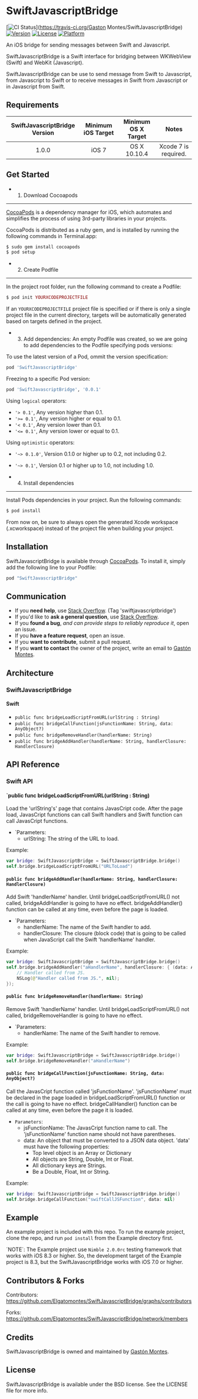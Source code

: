 SwiftJavascriptBridge
=====================

[![CI Status](http://img.shields.io/travis/Gaston%20Montes/SwiftJavascriptBridge.svg?style=flat)](https://travis-ci.org/Gaston Montes/SwiftJavascriptBridge)
[![Version](https://img.shields.io/cocoapods/v/SwiftJavascriptBridge.svg?style=flat)](http://cocoapods.org/pods/SwiftJavascriptBridge)
[![License](https://img.shields.io/cocoapods/l/SwiftJavascriptBridge.svg?style=flat)](http://cocoapods.org/pods/SwiftJavascriptBridge)
[![Platform](https://img.shields.io/cocoapods/p/SwiftJavascriptBridge.svg?style=flat)](http://cocoapods.org/pods/SwiftJavascriptBridge)

An iOS bridge for sending messages between Swift and Javascript.

SwiftJavascriptBridge is a Swift interface for bridging between WKWebView (Swift) and WebKit (Javascript).

SwiftJavascriptBridge can be use to send message from Swift to Javascript, from Javascript to Swift or to receive messages in Swift from Javascript or in Javascript from Swift.

## Requirements

| SwiftJavascriptBridge Version |     Minimum iOS Target      |      Minimum OS X Target     |               Notes              |
|:-----------------------------:|:---------------------------:|:----------------------------:|:--------------------------------:|
|             1.0.0             |            iOS 7            |           OS X 10.10.4       |        Xcode 7 is required.      |

## Get Started

- 1) Download Cocoapods
-----------------------
[CocoaPods](http://cocoapods.org) is a dependency manager for iOS, which automates and simplifies the process of using 3rd-party libraries in your projects.

CocoaPods is distributed as a ruby gem, and is installed by running the following commands in Terminal.app:

```ruby
$ sudo gem install cocoapods
$ pod setup
```

- 2) Create Podfile
-------------------
In the project root folder, run the following command to create a Podfile:

```ruby
$ pod init YOURXCODEPROJECTFILE
```

If an `YOURXCODEPROJECTFILE` project file is specified or if there is only a single project file in the current directory, targets will be automatically generated based on targets defined in the project.

- 3) Add dependencies:
An empty Podfile was created, so we are going to add dependencies to the Podfile specifying pods versions:

To use the latest version of a Pod, ommit the version specification:
```ruby
pod 'SwiftJavascriptBridge'
```

Freezing to a specific Pod version:
```ruby
pod 'SwiftJavascriptBridge', '0.0.1'
```

Using `logical` operators:
- `'> 0.1'`, Any version higher than 0.1.
- `'>= 0.1'`, Any version higher or equal to 0.1.
- `'< 0.1'`, Any version lower than 0.1.
- `'<= 0.1'`, Any version lower or equal to 0.1.

Using `optimistic` operators:
- `'~> 0.1.0'`, Version 0.1.0 or higher up to 0.2, not including 0.2.
- `'~> 0.1'`, Version 0.1 or higher up to 1.0, not including 1.0.

- 4) Install dependencies
-------------------------
Install Pods dependencies in your project. Run the following commands:

```ruby
$ pod install
```

From now on, be sure to always open the generated Xcode workspace (.xcworkspace) instead of the project file when building your project.

## Installation

SwiftJavascriptBridge is available through [CocoaPods](http://cocoapods.org). To install it, simply add the following line to your Podfile:

```ruby
pod "SwiftJavascriptBridge"
```

## Communication

- If you **need help**, use [Stack Overflow](http://stackoverflow.com/questions/tagged/swiftjavascriptbridge). (Tag 'swiftjavascriptbridge')
- If you'd like to **ask a general question**, use [Stack Overflow](http://stackoverflow.com/questions/tagged/swiftjavascriptbridge).
- If you **found a bug**, _and can provide steps to reliably reproduce it_, open an issue.
- If you **have a feature request**, open an issue.
- If you **want to contribute**, submit a pull request.
- If you **want to contact** the owner of the project, write an email to [Gastón Montes](<mailto:gastonmontes@hotmail.com>).

## Architecture

### SwiftJavascriptBridge

#### Swift 

- `public func bridgeLoadScriptFromURL(urlString : String)`
- `public func bridgeCallFunction(jsFunctionName: String, data: AnyObject?)`
- `public func bridgeRemoveHandler(handlerName: String)`
- `public func bridgeAddHandler(handlerName: String, handlerClosure: HandlerClosure)`

## API Reference

### Swift API

#### `public func bridgeLoadScriptFromURL(urlString : String)

Load the 'urlString's' page that contains JavasCript code. After the page load, JavasCript functions can call Swift handlers and Swift function can call JavasCript functions.

* `Parameters:
	- urlString: The string of the URL to load.

Example:

```Swift	
var bridge: SwiftJavascriptBridge = SwiftJavascriptBridge.bridge()
self.bridge.bridgeLoadScriptFromURL("URLToLoad")
```

#### `public func bridgeAddHandler(handlerName: String, handlerClosure: HandlerClosure)`

 Add Swift 'handlerName' handler. Until bridgeLoadScriptFromURL() not called, bridgeAddHandler is going to have no effect. bridgeAddHandler() function can be called at any time, even before the page is loaded.
    
* ´Parameters:
	- handlerName: The name of the Swift handler to add.
	- handlerClosure: The closure (block code) that is going to be called when JavaScript call the Swift 'handlerName' handler.

Example:

```Swift	
var bridge: SwiftJavascriptBridge = SwiftJavascriptBridge.bridge()
self.bridge.bridgeAddHandler("aHandlerName", handlerClosure: { (data: AnyObject?) -> Void in
	// Handler called from JS.
	NSLog(@"Handler called from JS.", nil);
});
```

#### `public func bridgeRemoveHandler(handlerName: String)`

Remove Swift 'handlerName' handler. Until bridgeLoadScriptFromURL() not called, bridgeRemoveHandler is going to have no effect.
    
* `Parameters:
	- handlerName: The name of the Swift handler to remove.

Example:

```Swift	
var bridge: SwiftJavascriptBridge = SwiftJavascriptBridge.bridge()
self.bridge.bridgeRemoveHandler("aHandlerName")
```

#### `public func bridgeCallFunction(jsFunctionName: String, data: AnyObject?)`

Call the JavasCript function called 'jsFunctionName'. 'jsFunctionName' must be declared in the page loaded in bridgeLoadScriptFromURL() function or the call is going to have no effect. bridgeCallHandler() function can be called at any time, even before the page it is loaded.

* `Parameters`:
	- jsFunctionName: The JavasCript function name to call. The 'jsFunctionName' function name should not have parentheses.
	- data: An object that must be converted to a JSON data object. 'data' must have the following properties:
		+ Top level object is an Array or Dictionary
        + All objects are String, Double, Int or Float.
		+ All dictionary keys are Strings.
		+ Be a Double, Float, Int or String.

Example:

```Swift	
var bridge: SwiftJavascriptBridge = SwiftJavascriptBridge.bridge()
self.bridge.bridgeCallFunction("swiftCallJSFunction", data: nil)
```

## Example

An example project is included with this repo. To run the example project, clone the repo, and run `pod install` from the Example directory first.

´NOTE´: The Example project use `Nimble 2.0.0rc` testing framework that works with iOS 8.3 or higher. So, the development target of the Example project is 8.3, but the SwiftJavascriptBridge works with iOS 7.0 or higher.

## Contributors & Forks

Contributors: https://github.com/Elgatomontes/SwiftJavascriptBridge/graphs/contributors

Forks: https://github.com/Elgatomontes/SwiftJavascriptBridge/network/members

## Credits

SwiftJavascriptBridge is owned and maintained by [Gastón Montes](<mailto:gastonmontes@hotmail.com>).

## License

SwiftJavascriptBridge is available under the BSD license. See the LICENSE file for more info.
